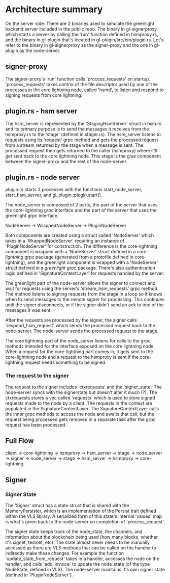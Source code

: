 # Architecture summary

On the server side:
There are 2 binaries used to simulate the greenlight backend server included in the public repo. The binary in gl-signerproxy which starts a server by calling the 'run' function defined in hsmproxy.rs, and the binary in gl-plugin that's located in gl-plugin/src/bin/plugin.rs. Let's refer to the binary in gl-signerproxy as the signer-proxy and the one in gl-plugin as the node-server.

## signer-proxy
The signer-proxy's 'run' function calls 'process_requests' on startup. 'process_requests' takes control of the file descriptor used by one of the processes in the core lightning node, called 'hsmd', to listen and respond to signing requests from core lightning.

## plugin.rs - hsm server

The hsm_server is represented by the 'StagingHsmServer' struct in hsm.rs and its primary purpose is to send the messages it receives from the hsmproxy.rs to the 'stage' (defined in stager.rs). The hsm_server listens to requests using its 'request' grpc method and gets the processed request from a stream returned by the stage when a message is sent. The processed request then gets returned to the caller (hsmproxy) where it'll get sent back to the core lightning node. This stage is the glue component between the signer-proxy and the rest of the node-server.

## plugin.rs - node server
plugin.rs starts 3 processes with the functions start_node_server, start_hsm_server, and gl_plugin::plugin.start(). 

The node_server is composed of 2 parts, the part of the server that uses the core-lightning grpc interface and the part of the server that uses the greenlight grpc interface. 

NodeServer -> WrappedNodeServer -> PluginNodeServer

Both components are created using a struct called 'NodeServer' which takes in a 'WrappedNodeServer' requiring an instance of 'PluginNodeServer' for construction. The difference is the core-lightning component is wrapped with a 'NodeServer' struct defined in a *core-lightning* grpc package (generated from a protofile defined in core-lightning), and the greenlight component is wrapped with a 'NodeServer' struct defined in a *greenlight* grpc package. There's also authentication logic defined in 'SignatureContextLayer' for requests handled by the server.

The greenlight part of the node-server allows the signer to connect and wait for requests using the server's 'stream_hsm_requests' grpc method. The method listens to signing requests from the stage in a loop so it knows when to send messages to the remote signer for processing. This continues until the signer disconnects, or if the signer didn't send an ack to one of the messages it was sent.

After the requests are processed by the signer, the signer calls 'respond_hsm_request' which sends the processed request back to the node-server. The node-server sends the processed request to the stage.

The core lightning part of the node_server listens for calls to the grpc methods intended for the interface exposed on the core lightning node. When a request for the core-lightning part comes in, it gets sent to the core-lightning node and a request to the hsmproxy is sent if the core-lightning request needs something to be signed.

### The request to the signer
The request to the signer includes 'ctxrequests' and the 'signer_state'. The node-server syncs with the signerstate but doesn't alter it much (?). The ctxrequests stores a vec called 'requests' which is used to store signed requests made to the node by a client. The requests in the context are populated in the SignatureContextLayer. The SignatureContextLayer calls the inner grpc methods to access the node and awaits that call, but the request being processed gets removed in a separate task after the grpc request has been processed.


## Full Flow 
client -> core-lightning -> hsmproxy -> hsm_server -> stage -> node_server -> signer -> node_server -> stage -> hsm_server -> hsmproxy -> core-lightning



## Signer

### Signer State
The 'Signer' struct has a state struct that is shared with the MemoryPersister, which is an implementation of the Persist trait defined within the VLS library. A serialized form of this state's internal 'values' map is what's given back to the node-server on completion of 'process_request'.

The signer state keeps track of the node_state, the channels, and information about the blockchain being used (how many blocks, whether it's signet, testnet, etc). The state almost never needs to be manually accessed as there are VLS methods that can be called on the handler to indirectly make these changes. For example the function 'update_state_from_request' takes in a handler, accesses the node on the handler, and calls 'add_invoice' to update the node_state (of the type NodeState, defined in VLS). The node-server maintains it's own signer state (defined in 'PluginNodeServer').